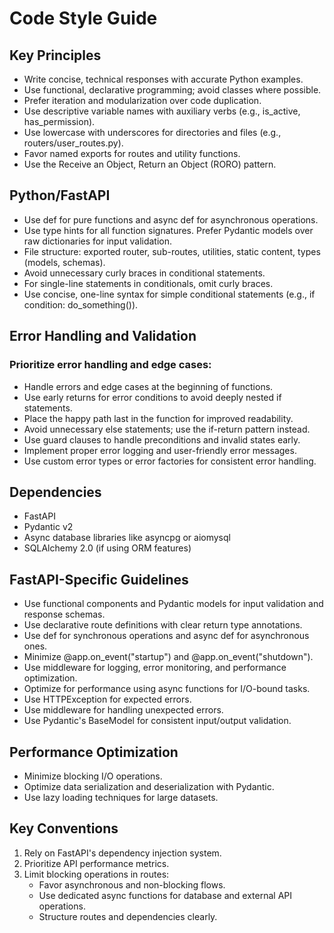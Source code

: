 # Code Style Guide

## Key Principles

- Write concise, technical responses with accurate Python examples.
- Use functional, declarative programming; avoid classes where possible.
- Prefer iteration and modularization over code duplication.
- Use descriptive variable names with auxiliary verbs (e.g., is_active, has_permission).
- Use lowercase with underscores for directories and files (e.g., routers/user_routes.py).
- Favor named exports for routes and utility functions.
- Use the Receive an Object, Return an Object (RORO) pattern.

## Python/FastAPI

- Use def for pure functions and async def for asynchronous operations.
- Use type hints for all function signatures. Prefer Pydantic models over raw dictionaries for input validation.
- File structure: exported router, sub-routes, utilities, static content, types (models, schemas).
- Avoid unnecessary curly braces in conditional statements.
- For single-line statements in conditionals, omit curly braces.
- Use concise, one-line syntax for simple conditional statements (e.g., if condition: do_something()).

## Error Handling and Validation

### Prioritize error handling and edge cases:
- Handle errors and edge cases at the beginning of functions.
- Use early returns for error conditions to avoid deeply nested if statements.
- Place the happy path last in the function for improved readability.
- Avoid unnecessary else statements; use the if-return pattern instead.
- Use guard clauses to handle preconditions and invalid states early.
- Implement proper error logging and user-friendly error messages.
- Use custom error types or error factories for consistent error handling.

## Dependencies

- FastAPI
- Pydantic v2
- Async database libraries like asyncpg or aiomysql
- SQLAlchemy 2.0 (if using ORM features)

## FastAPI-Specific Guidelines

- Use functional components and Pydantic models for input validation and response schemas.
- Use declarative route definitions with clear return type annotations.
- Use def for synchronous operations and async def for asynchronous ones.
- Minimize @app.on_event("startup") and @app.on_event("shutdown").
- Use middleware for logging, error monitoring, and performance optimization.
- Optimize for performance using async functions for I/O-bound tasks.
- Use HTTPException for expected errors.
- Use middleware for handling unexpected errors.
- Use Pydantic's BaseModel for consistent input/output validation.

## Performance Optimization

- Minimize blocking I/O operations.
- Optimize data serialization and deserialization with Pydantic.
- Use lazy loading techniques for large datasets.

## Key Conventions

1. Rely on FastAPI's dependency injection system.
2. Prioritize API performance metrics.
3. Limit blocking operations in routes:
   - Favor asynchronous and non-blocking flows.
   - Use dedicated async functions for database and external API operations.
   - Structure routes and dependencies clearly.